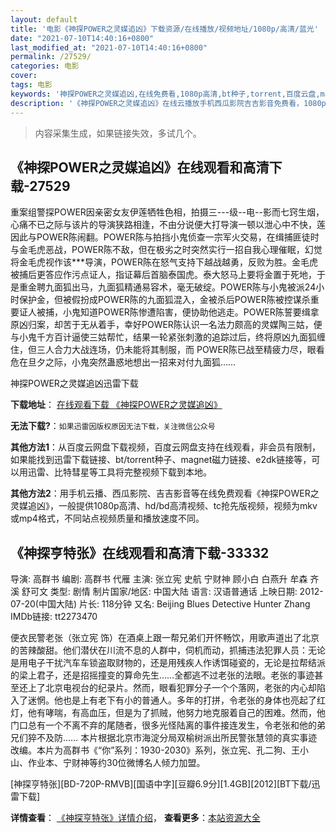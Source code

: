 ```yaml
---
layout: default
title: '电影《神探POWER之灵媒追凶》下载资源/在线播放/视频地址/1080p/高清/蓝光'
date: "2021-07-10T14:40:16+0800"
last_modified_at: "2021-07-10T14:40:16+0800"
permalink: /27529/
categories: 电影
cover:
tags: 电影
keywords: '神探POWER之灵媒追凶,在线免费看,1080p高清,bt种子,torrent,百度云盘,magnet,磁力链,迅雷下载资源'
description: '《神探POWER之灵媒追凶》在线云播放手机西瓜影院吉吉影音免费看，1080p高清bd/hd未删减完整版和tc抢先枪版，mkv/mp4格式，附带bt/torrent种子、magnet/磁力链、百度云盘、网盘资源迅雷下载链接'
---
```


>内容采集生成，如果链接失效，多试几个。


## 《神探POWER之灵媒追凶》在线观看和高清下载-27529

重案组警探POWER因亲密女友伊莲牺牲色相，拍摄三---级--电--影而七窍生烟，心痛不已之际与该片的导演狭路相逢，不由分说便大打导演一顿以泄心中不快，莲因此与POWER陈闹翻。POWER陈与拍挡小鬼侦查一宗军火交易，在缉捕匪徒时与金毛虎恶战，POWER陈不敌，但在极劣之时突然实行一招自我心理催眠，幻觉将金毛虎视作该***导演，POWER陈在怒气支持下越战越勇，反败为胜。金毛虎被捕后更答应作污点证人，指证幕后首脑泰国虎。泰大怒马上要将金置于死地，于是重金聘九面狐出马，九面狐精通易容术，毫无破绽。POWER陈与小鬼被派24小时保护金，但被假扮成POWER陈的九面狐混入，金被杀后POWER陈被控谋杀重要证人被捕，小鬼知道POWER陈惨遭陷害，便协助他逃走。POWER陈誓要缉拿原凶归案，却苦于无从着手，幸好POWER陈认识一名法力颇高的灵媒陶三姑，便与小鬼千方百计逼使三姑帮忙，结果一轮紧张刺激的追踪过后，终将原凶九面狐缠住，但三人合力大战连场，仍未能将其制服，而 POWER陈已战至精疲力尽，眼看危在旦夕之际，小鬼突然蛊惑地想出一招来对付九面狐&hellip;…


神探POWER之灵媒追凶迅雷下载

**下载地址**： [在线观看下载 《神探POWER之灵媒追凶》](https://www.993dy.com//vod-detail-id-20906.html) 


**无法下载?**：`如果迅雷因版权原因无法下载，关注微信公众号 `

**其他方法1**：从百度云网盘下载视频，百度云网盘支持在线观看，非会员有限制，如果能找到迅雷下载链接、bt/torrent种子、magnet磁力链接、e2dk链接等，可以用迅雷、比特彗星等工具将完整视频下载到本地。

**其他方法2**：用手机云播、西瓜影院、吉吉影音等在线免费观看《神探POWER之灵媒追凶》，一般提供1080p高清、hd/bd高清视频、tc抢先版视频，视频为mkv或mp4格式，不同站点视频质量和播放速度不同。


## 《神探亨特张》在线观看和高清下载-33332

导演: 高群书 编剧: 高群书 代雁 主演: 张立宪 史航 宁财神 顾小白 白燕升 牟森 齐溪 舒可文 类型: 剧情 制片国家/地区: 中国大陆 语言: 汉语普通话 上映日期: 2012-07-20(中国大陆) 片长: 118分钟 又名: Beijing Blues Detective Hunter Zhang IMDb链接: tt2273470

便衣民警老张（张立宪 饰）在酒桌上跟一帮兄弟们开怀畅饮，用歌声道出了北京的苦辣酸甜。他们潜伏在川流不息的人群中，伺机而动，抓捕违法犯罪人员：无论是用电子干扰汽车车锁盗取财物的，还是用残疾人作诱饵碰瓷的，无论是拉帮结派的梁上君子，还是招摇撞变的算命先生……全都逃不过老张的法眼。老张的事迹甚至还上了北京电视台的纪录片。然而，眼看犯罪分子一个个落网，老张的内心却陷入了迷惘。他也是上有老下有小的普通人。多年的打拼，令老张的身体也亮起了红灯，他有哮喘，有高血压，但是为了抓贼，他努力地克服着自己的困难。然而，他门口总有一个不离不弃的尾随者，很多光怪陆离的事件接连发生，令老张和他的弟兄们猝不及防…… 本片根据北京市海淀分局双榆树派出所民警张慧领的真实事迹改编。本片为高群书《“你”系列：1930-2030》系列，张立宪、孔二狗、王小山、作业本、宁财神等约30位微博名人倾力加盟。


[神探亨特张][BD-720P-RMVB][国语中字][豆瓣6.9分][1.4GB][2012][BT下载/迅雷下载]

**详情查看**： [《神探亨特张》详情介绍](/movie/33332/)， **查看更多**：[本站资源大全](/movie/t/all/)


